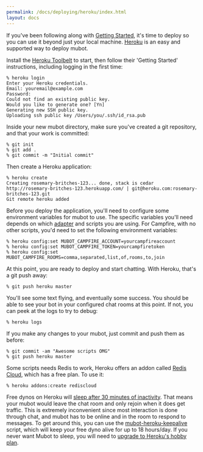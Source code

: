 ```yaml
---
permalink: /docs/deploying/heroku/index.html
layout: docs
---
```


If you've been following along with [Getting Started](../index.md), it's time to deploy so you can use it beyond just your local machine.
[Heroku](http://www.heroku.com/) is an easy and supported way to deploy mubot.

Install the [Heroku Toolbelt](https://toolbelt.heroku.com/) to start, then follow their 'Getting Started' instructions, including logging in the first time:

    % heroku login
    Enter your Heroku credentials.
    Email: youremail@example.com
    Password:
    Could not find an existing public key.
    Would you like to generate one? [Yn]
    Generating new SSH public key.
    Uploading ssh public key /Users/you/.ssh/id_rsa.pub

Inside your new mubot directory, make sure you've created a git repository, and that your work is committed:

    % git init
    % git add .
    % git commit -m "Initial commit"

Then create a Heroku application:

    % heroku create
    Creating rosemary-britches-123... done, stack is cedar
    http://rosemary-britches-123.herokuapp.com/ | git@heroku.com:rosemary-britches-123.git
    Git remote heroku added

Before you deploy the application, you'll need to configure some environment
variables for mubot to use. The specific variables you'll need depends on which
[adapter](/docs/adapters.md) and scripts you are using. For Campfire, with no other
scripts, you'd need to set the following environment variables:

    % heroku config:set MUBOT_CAMPFIRE_ACCOUNT=yourcampfireaccount
    % heroku config:set MUBOT_CAMPFIRE_TOKEN=yourcampfiretoken
    % heroku config:set MUBOT_CAMPFIRE_ROOMS=comma,separated,list,of,rooms,to,join

At this point, you are ready to deploy and start chatting. With Heroku, that's a
git push away:

    % git push heroku master

You'll see some text flying, and eventually some success. You should be able to
see your bot in your configured chat rooms at this point. If not, you can peek
at the logs to try to debug:

    % heroku logs

If you make any changes to your mubot, just commit and push them as
before:

    % git commit -am "Awesome scripts OMG"
    % git push heroku master

Some scripts needs Redis to work, Heroku offers an addon called [Redis Cloud](https://addons.heroku.com/rediscloud), which has a free plan. To use it:

    % heroku addons:create rediscloud

Free dynos on Heroku will [sleep after 30 minutes of inactivity](https://devcenter.heroku.com/articles/dyno-sleeping). That means your mubot would leave the chat room and only rejoin when it does get traffic. This is extremely inconvenient since most interaction is done through chat, and mubot has to be online and in the room to respond to messages. To get around this, you can use the [mubot-heroku-keepalive](https://github.com/mubot-scripts/mubot-heroku-keepalive) script, which will keep your free dyno alive for up to 18 hours/day. If you never want Mubot to sleep, you will need to [upgrade to Heroku's hobby plan](https://www.heroku.com/pricing).
